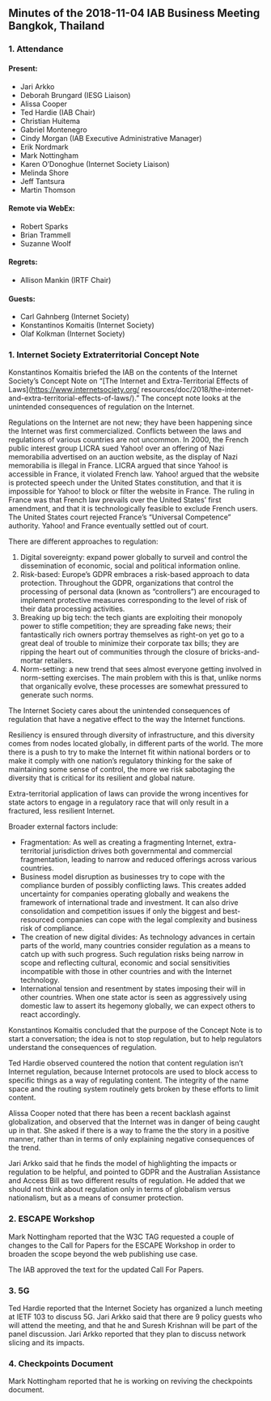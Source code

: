 
Minutes of the 2018-11-04 IAB Business Meeting 
Bangkok, Thailand
-----------------------------------------------------------------


### 1. Attendance


#### Present:


* Jari Arkko
* Deborah Brungard (IESG Liaison)
* Alissa Cooper
* Ted Hardie (IAB Chair)
* Christian Huitema
* Gabriel Montenegro
* Cindy Morgan (IAB Executive Administrative Manager)
* Erik Nordmark
* Mark Nottingham
* Karen O’Donoghue (Internet Society Liaison)
* Melinda Shore
* Jeff Tantsura
* Martin Thomson


#### Remote via WebEx:


* Robert Sparks
* Brian Trammell
* Suzanne Woolf


#### Regrets:


* Allison Mankin (IRTF Chair)


#### Guests:


* Carl Gahnberg (Internet Society)
* Konstantinos Komaitis (Internet Society)
* Olaf Kolkman (Internet Society)


### 1. Internet Society Extraterritorial Concept Note


Konstantinos Komaitis briefed the IAB on the contents of the Internet Society’s Concept Note on “[The Internet and Extra-Territorial Effects of Laws](https://www.internetsociety.org/ resources/doc/2018/the-internet-and-extra-territorial-effects-of-laws/).” The concept note looks at the unintended consequences of regulation on the Internet.


Regulations on the Internet are not new; they have been happening since the Internet was first commercialized. Conflicts between the laws and regulations of various countries are not uncommon. In 2000, the French public interest group LICRA sued Yahoo! over an offering of Nazi memorabilia advertised on an auction website, as the display of Nazi memorabilia is illegal in France. LICRA argued that since Yahoo! is accessible in France, it violated French law. Yahoo! argued that the website is protected speech under the United States constitution, and that it is impossible for Yahoo! to block or filter the website in France. The ruling in France was that French law prevails over the United States’ first amendment, and that it is technologically feasible to exclude French users. The United States court rejected France’s “Universal Competence” authority. Yahoo! and France eventually settled out of court.


There are different approaches to regulation:


1. Digital sovereignty: expand power globally to surveil and control the dissemination of economic, social and political information online.
2. Risk-based: Europe’s GDPR embraces a risk-based approach to data protection. Throughout the GDPR, organizations that control the processing of personal data (known as “controllers”) are encouraged to implement protective measures corresponding to the level of risk of their data processing activities.
3. Breaking up big tech: the tech giants are exploiting their monopoly power to stifle competition; they are spreading fake news; their fantastically rich owners portray themselves as right-on yet go to a great deal of trouble to minimize their corporate tax bills; they are ripping the heart out of communities through the closure of bricks-and-mortar retailers.
4. Norm-setting: a new trend that sees almost everyone getting involved in norm-setting exercises. The main problem with this is that, unlike norms that organically evolve, these processes are somewhat pressured to generate such norms.


The Internet Society cares about the unintended consequences of regulation that have a negative effect to the way the Internet functions.


Resiliency is ensured through diversity of infrastructure, and this diversity comes from nodes located globally, in different parts of the world. The more there is a push to try to make the Internet fit within national borders or to make it comply with one nation’s regulatory thinking for the sake of maintaining some sense of control, the more we risk sabotaging the diversity that is critical for its resilient and global nature.


Extra-territorial application of laws can provide the wrong incentives for state actors to engage in a regulatory race that will only result in a fractured, less resilient Internet.


Broader external factors include:


* Fragmentation: As well as creating a fragmenting Internet, extra-territorial jurisdiction drives both governmental and commercial fragmentation, leading to narrow and reduced offerings across various countries.
* Business model disruption as businesses try to cope with the compliance burden of possibly conflicting laws. This creates added uncertainty for companies operating globally and weakens the framework of international trade and investment. It can also drive consolidation and competition issues if only the biggest and best-resourced companies can cope with the legal complexity and business risk of compliance.
* The creation of new digital divides: As technology advances in certain parts of the world, many countries consider regulation as a means to catch up with such progress. Such regulation risks being narrow in scope and reflecting cultural, economic and social sensitivities incompatible with those in other countries and with the Internet technology.
* International tension and resentment by states imposing their will in other countries. When one state actor is seen as aggressively using domestic law to assert its hegemony globally, we can expect others to react accordingly.


Konstantinos Komaitis concluded that the purpose of the Concept Note is to start a conversation; the idea is not to stop regulation, but to help regulators understand the consequences of regulation.


Ted Hardie observed countered the notion that content regulation isn’t Internet regulation, because Internet protocols are used to block access to specific things as a way of regulating content. The integrity of the name space and the routing system routinely gets broken by these efforts to limit content.


Alissa Cooper noted that there has been a recent backlash against globalization, and observed that the Internet was in danger of being caught up in that. She asked if there is a way to frame the the story in a positive manner, rather than in terms of only explaining negative consequences of the trend.


Jari Arkko said that he finds the model of highlighting the impacts or regulation to be helpful, and pointed to GDPR and the Australian Assistance and Access Bill as two different results of regulation. He added that we should not think about regulation only in terms of globalism versus nationalism, but as a means of consumer protection.


### 2. ESCAPE Workshop


Mark Nottingham reported that the W3C TAG requested a couple of changes to the Call for Papers for the ESCAPE Workshop in order to broaden the scope beyond the web publishing use case.


The IAB approved the text for the updated Call For Papers.


### 3. 5G


Ted Hardie reported that the Internet Society has organized a lunch meeting at IETF 103 to discuss 5G. Jari Arkko said that there are 9 policy guests who will attend the meeting, and that he and Suresh Krishnan will be part of the panel discussion. Jari Arkko reported that they plan to discuss network slicing and its impacts.


### 4. Checkpoints Document


Mark Nottingham reported that he is working on reviving the checkpoints document.


